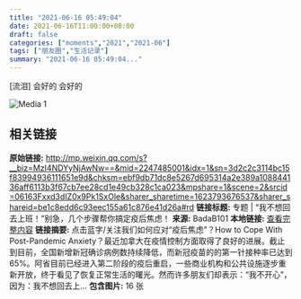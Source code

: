 ```yaml
---
title: "2021-06-16 05:49:04"
date: 2021-06-16T11:00:00+08:00
draft: false
categories: ["moments","2021","2021-06"]
tags: ["朋友圈","生活记录"]
summary: "2021-06-16 05:49:04..."
---
```


[流泪] 会好的 会好的

![Media 1](/Moments/photos/2021-06-16/202106160549040.jpg)

## 相关链接

**原始链接:** http://mp.weixin.qq.com/s?__biz=MzI4NDYyNjAwNw==&mid=2247485001&idx=1&sn=3d2c2c3114bc15f83994936111651e9d&chksm=ebf9db71dc8e5267d695314a2e389a108844136aff6113b3f67cb7ee28cd1e49cb328c1ca023&mpshare=1&scene=2&srcid=06163Fxxd3dIZ0x9Pk1SxOle&sharer_sharetime=1623793676537&sharer_shareid=be1c8edd6c93eec155a61c876e41d26a#rd
**链接标题:** 专题 | “我不想回去上班！”别急，几个步骤帮你搞定疫后焦虑！
**来源:** BadaB101
**本地链接:** [查看完整内容](/link_content/2021/06/2021-06-16-1/link_content/)
**链接摘要:** 点击蓝字/关注我们如何应对“疫后焦虑”？How to Cope With Post-Pandemic Anxiety？最近加拿大在疫情控制方面取得了良好的进展。截止到目前，全国新增新冠确诊病例数持续降低，而新冠疫苗的的第一针接种率已达到65%。阿省目前已经进入第二阶段的疫后重启，一些商业机构和公共设施逐步重新开放，终于看见了恢复正常生活的曙光。然而许多朋友们却表示：“我不开心”，因为：我不想回去上...
**包含图片:** 16 张

